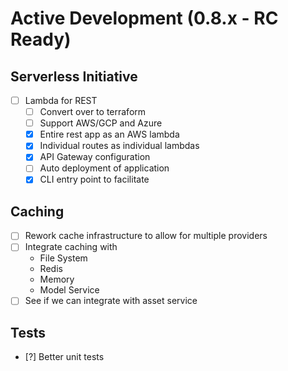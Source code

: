 Active Development (0.8.x - RC Ready)
=====================================

Serverless Initiative
--------------------------
- [ ] Lambda for REST
  - [ ] Convert over to terraform
  - [ ] Support AWS/GCP and Azure
  - [x] Entire rest app as an AWS lambda
  - [x] Individual routes as individual lambdas
  - [x] API Gateway configuration
  - [ ] Auto deployment of application
  - [x] CLI entry point to facilitate

Caching
-----------------------
- [ ] Rework cache infrastructure to allow for multiple providers
- [ ] Integrate caching with
    * File System
    * Redis
    * Memory
    * Model Service
- [ ] See if we can integrate with asset service

Tests
--------------
- [?] Better unit tests
